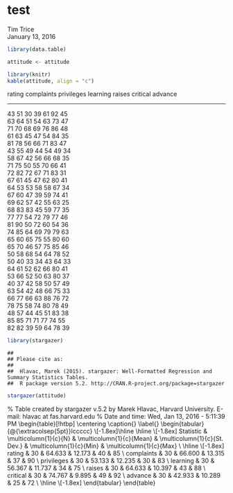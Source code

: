 # test
Tim Trice  
January 13, 2016  


```r
library(data.table)

attitude <- attitude
```


```r
library(knitr)
kable(attitude, align = "c")
```



 rating    complaints    privileges    learning    raises    critical    advance 
--------  ------------  ------------  ----------  --------  ----------  ---------
   43          51            30           39         61         92         45    
   63          64            51           54         63         73         47    
   71          70            68           69         76         86         48    
   61          63            45           47         54         84         35    
   81          78            56           66         71         83         47    
   43          55            49           44         54         49         34    
   58          67            42           56         66         68         35    
   71          75            50           55         70         66         41    
   72          82            72           67         71         83         31    
   67          61            45           47         62         80         41    
   64          53            53           58         58         67         34    
   67          60            47           39         59         74         41    
   69          62            57           42         55         63         25    
   68          83            83           45         59         77         35    
   77          77            54           72         79         77         46    
   81          90            50           72         60         54         36    
   74          85            64           69         79         79         63    
   65          60            65           75         55         80         60    
   65          70            46           57         75         85         46    
   50          58            68           54         64         78         52    
   50          40            33           34         43         64         33    
   64          61            52           62         66         80         41    
   53          66            52           50         63         80         37    
   40          37            42           58         50         57         49    
   63          54            42           48         66         75         33    
   66          77            66           63         88         76         72    
   78          75            58           74         80         78         49    
   48          57            44           45         51         83         38    
   85          85            71           71         77         74         55    
   82          82            39           59         64         78         39    


```r
library(stargazer)
```

```
## 
## Please cite as: 
## 
##  Hlavac, Marek (2015). stargazer: Well-Formatted Regression and Summary Statistics Tables.
##  R package version 5.2. http://CRAN.R-project.org/package=stargazer
```

```r
stargazer(attitude)
```


% Table created by stargazer v.5.2 by Marek Hlavac, Harvard University. E-mail: hlavac at fas.harvard.edu
% Date and time: Wed, Jan 13, 2016 - 5:11:39 PM
\begin{table}[!htbp] \centering 
  \caption{} 
  \label{} 
\begin{tabular}{@{\extracolsep{5pt}}lccccc} 
\\[-1.8ex]\hline 
\hline \\[-1.8ex] 
Statistic & \multicolumn{1}{c}{N} & \multicolumn{1}{c}{Mean} & \multicolumn{1}{c}{St. Dev.} & \multicolumn{1}{c}{Min} & \multicolumn{1}{c}{Max} \\ 
\hline \\[-1.8ex] 
rating & 30 & 64.633 & 12.173 & 40 & 85 \\ 
complaints & 30 & 66.600 & 13.315 & 37 & 90 \\ 
privileges & 30 & 53.133 & 12.235 & 30 & 83 \\ 
learning & 30 & 56.367 & 11.737 & 34 & 75 \\ 
raises & 30 & 64.633 & 10.397 & 43 & 88 \\ 
critical & 30 & 74.767 & 9.895 & 49 & 92 \\ 
advance & 30 & 42.933 & 10.289 & 25 & 72 \\ 
\hline \\[-1.8ex] 
\end{tabular} 
\end{table} 

